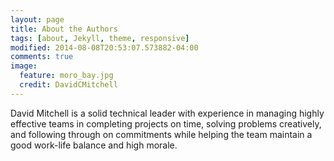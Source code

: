 ```yaml
---
layout: page
title: About the Authors
tags: [about, Jekyll, theme, responsive]
modified: 2014-08-08T20:53:07.573882-04:00
comments: true
image:
  feature: moro_bay.jpg
  credit: DavidCMitchell
---
```


David Mitchell is a solid technical leader with experience in managing highly effective teams in completing projects on time, solving problems creatively, and following through on commitments while helping the team maintain a good work-life balance and high morale.

